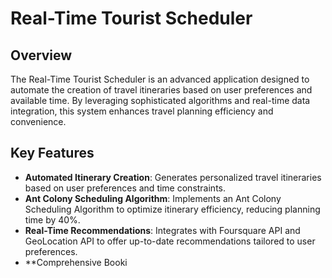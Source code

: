 # Real-Time Tourist Scheduler

## Overview

The Real-Time Tourist Scheduler is an advanced application designed to automate the creation of travel itineraries based on user preferences and available time. By leveraging sophisticated algorithms and real-time data integration, this system enhances travel planning efficiency and convenience.

## Key Features

- **Automated Itinerary Creation**: Generates personalized travel itineraries based on user preferences and time constraints.
- **Ant Colony Scheduling Algorithm**: Implements an Ant Colony Scheduling Algorithm to optimize itinerary efficiency, reducing planning time by 40%.
- **Real-Time Recommendations**: Integrates with Foursquare API and GeoLocation API to offer up-to-date recommendations tailored to user preferences.
- **Comprehensive Booki

